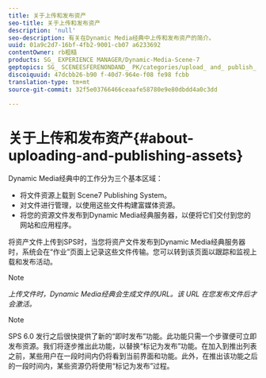 ```yaml
---
title: 关于上传和发布资产
seo-title: 关于上传和发布资产
description: 'null'
seo-description: 有关在Dynamic Media经典中上传和发布资产的简介。
uuid: 01a9c2d7-16bf-4fb2-9001-cb07 a6233692
contentOwner: rb粗糙
products: SG_ EXPERIENCE MANAGER/Dynamic-Media-Scene-7
geptopics: SG_ SCENEESFERENONDAND_ PK/categories/upload_ and_ publish_ assets
discoiquuid: 47dcbb26-b90 f-40d7-964e-f08 fe98 fcbb
translation-type: tm+mt
source-git-commit: 32f5e03766466ceaafe58780e9e80dbdd4a0c3dd

---
```



# 关于上传和发布资产{#about-uploading-and-publishing-assets}

Dynamic Media经典中的工作分为三个基本区域：

* 将文件资源上载到 Scene7 Publishing System。
* 对文件进行管理，以使用这些文件构建富媒体资源。
* 将您的资源文件发布到Dynamic Media经典服务器，以便将它们交付到您的网站和应用程序。

将资产文件上传到SPS时，当您将资产文件发布到Dynamic Media经典服务器时，系统会在“作业”页面上记录这些文件传输。您可以转到该页面以跟踪和监视上载和发布活动。

>[!NOTE]
>
>*上传文件时，Dynamic Media经典会生成文件的URL。该 URL 在您发布文件后才会激活。*

>[!NOTE]
>
>SPS 6.0 发行之后很快提供了新的“即时发布”功能。此功能只需一个步骤便可立即发布资源。我们将逐步推出此功能，以替换“标记为发布”功能。在加入到推出列表之前，某些用户在一段时间内仍将看到当前界面和功能。此外，在推出该功能之后的一段时间内，某些资源仍将使用“标记为发布”过程。
